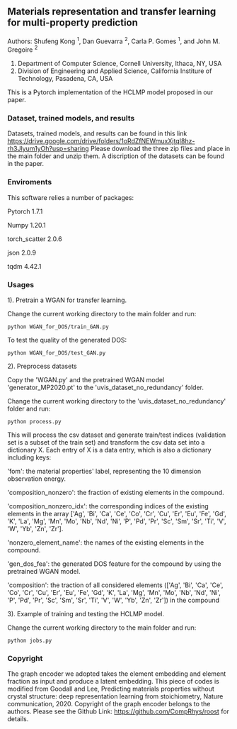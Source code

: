 ## Materials representation and transfer learning for multi-property prediction

Authors: Shufeng Kong <sup>1</sup>, Dan Guevarra <sup>2</sup>, Carla P. Gomes <sup>1</sup>, and John M. Gregoire <sup>2</sup>
1) Department of Computer Science, Cornell University, Ithaca, NY, USA
2) Division of Engineering and Applied Science, 
   California Institure of Technology, Pasadena, CA, USA
   

This is a Pytorch implementation of the HCLMP model proposed in our paper. 

### Dataset, trained models, and results 

Datasets, trained models, and results can be found in this link https://drive.google.com/drive/folders/1oRdZfNEWmuxXjtqI8hz-rh3Jlyum1yOh?usp=sharing
Please download the three zip files and place in the main folder and unzip them. A discription of the datasets
can be found in the paper.

### Enviroments

This software relies a number of packages:

Pytorch 1.7.1

Numpy 1.20.1

torch_scatter 2.0.6

json 2.0.9

tqdm 4.42.1

### Usages

1). Pretrain a WGAN for transfer learning.

Change the current working directory to the main folder and run:
```shell script
python WGAN_for_DOS/train_GAN.py
```

To test the quality of the generated DOS:
```shell script
python WGAN_for_DOS/test_GAN.py
```

2). Preprocess datasets

Copy the 'WGAN.py' and the pretrained WGAN model 'generator_MP2020.pt' to the 
'uvis_dataset_no_redundancy' folder.

Change the current working directory to the 'uvis_dataset_no_redundancy' folder and run:
```shell script
python process.py
```
This will process the csv dataset and generate train/test indices (validation set is a subset
of the train set) and 
transform the csv data set into a dictionary X. Each entry of X is
a data entry, which is also a dictionary including keys: 

'fom': the material properties' label, representing the 10 dimension observation energy.

'composition_nonzero': the fraction of existing elements in the compound.

'composition_nonzero_idx': the corresponding indices of the existing elements 
in the array ['Ag', 'Bi', 'Ca', 'Ce', 'Co', 'Cr', 'Cu', 'Er', 'Eu', 'Fe', 'Gd', 'K', 'La', 'Mg', 'Mn', 'Mo', 'Nb',
             'Nd', 'Ni', 'P', 'Pd', 'Pr', 'Sc', 'Sm', 'Sr', 'Ti', 'V', 'W', 'Yb', 'Zn', 'Zr'].

'nonzero_element_name': the names of the existing elements in the compound.

'gen_dos_fea': the generated DOS feature for the compound by using the pretrained WGAN
model.

'composition': the traction of all considered elements (['Ag', 'Bi', 'Ca', 'Ce', 'Co', 
'Cr', 'Cu', 'Er', 'Eu', 'Fe', 'Gd', 'K', 'La', 'Mg', 'Mn',
 'Mo', 'Nb', 'Nd', 'Ni', 'P', 'Pd', 'Pr', 'Sc', 'Sm', 'Sr', 
 'Ti', 'V', 'W', 'Yb', 'Zn', 'Zr']) in the compound
 
3). Example of training and testing the HCLMP model.

Change the current working directory to the main folder and run:
```shell script
python jobs.py
```

### Copyright

The graph encoder we adopted takes the element embedding and element fraction as input and produce a latent embedding.
This piece of codes is modified from Goodall and Lee, Predicting materials properties without crystal structure: 
deep representation learning from stoichiometry, Nature communication, 2020. Copyright of the graph encoder belongs to the authors. 
Please see the Github Link: https://github.com/CompRhys/roost for details.




